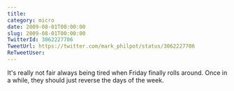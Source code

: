 ```yaml
---
title: 
category: micro
date: 2009-08-01T00:00:00
slug: 2009-08-01T00:00:00
TwitterId: 3062227706
TweetUrl: https://twitter.com/mark_philpot/status/3062227706
ReTweetUser: 
---
```


It's really not fair always being tired when Friday finally rolls around. Once in a while, they should just reverse the days of the week.
